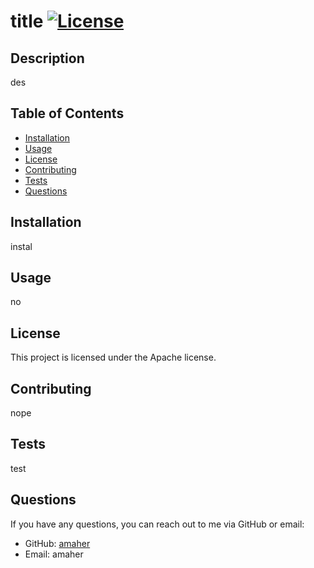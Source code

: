 # title [![License](https://img.shields.io/badge/License-Apache_2.0-blue.svg)](https://opensource.org/licenses/Apache-2.0)
  ## Description
  des

  ## Table of Contents
  - [Installation](#installation)
  - [Usage](#usage)
  - [License](#license)
  - [Contributing](#contributing)
  - [Tests](#tests)
  - [Questions](#questions)

  ## Installation
  instal

  ## Usage
  no

  ## License
  This project is licensed under the Apache license.

  ## Contributing
  nope

  ## Tests
  test

  ## Questions
  If you have any questions, you can reach out to me via GitHub or email:
- GitHub: [amaher](https://github.com/amaher)
- Email: amaher
  